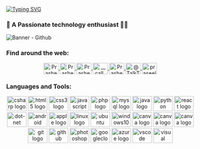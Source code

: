[![Typing SVG](https://readme-typing-svg.demolab.com?font=Fira+Code&pause=1000&color=78F7ED&center=true&vCenter=true&random=false&width=500&height=60&lines=Hey%2C+there+%F0%9F%99%8B;Prasheelan+here....+😌;it's+great+to+meet+you!%F0%9F%98%8A)](https://git.io/typing-svg)
### 🤖 A Passionate technology enthusiast 🚀👋
![Banner - Github](https://github.com/VPraseelan/VPraseelan/assets/88025612/4a2d4248-c369-4574-a298-76e34bf1c08a)

### Find around the web:
<p align="center">
<!--Twitter-->
<a href="https://twitter.com/ppraseelan" rel="nofollow">
    <img align="center" src="https://raw.githubusercontent.com/rahuldkjain/github-profile-readme-generator/master/src/images/icons/Social/twitter.svg" alt="Prasheelan's_Twitter" height="30" width="40" style="max-width: 100%;">
</a>

<!--LinkedIn-->
<a href="https://www.linkedin.com/in/prasheelan-velappody/" rel="nofollow">
    <img align="center" src="https://raw.githubusercontent.com/rahuldkjain/github-profile-readme-generator/master/src/images/icons/Social/linked-in-alt.svg" alt="Prasheelan Velappody" height="30" width="40" style="max-width: 100%;">
</a>

<!--Facebook-->
<a href="https://web.facebook.com/praseelan.velappodi" rel="nofollow">
    <img align="center" src="https://raw.githubusercontent.com/rahuldkjain/github-profile-readme-generator/master/src/images/icons/Social/facebook.svg" alt="Prasheelan Velappody" height="30" width="40" style="max-width: 100%;">
</a>

<!--Instagram-->
<a href="https://www.instagram.com/__Call_me_kv_/" rel="nofollow">
    <img align="center" src="https://raw.githubusercontent.com/rahuldkjain/github-profile-readme-generator/master/src/images/icons/Social/instagram.svg" alt="__call_me_kv_" height="30" width="40" style="max-width: 100%;">
</a>

<!--WA-->
<a href="https://wa.me/+94759289074" rel="nofollow">
    <img align="center" src="https://raw.githubusercontent.com/rahuldkjain/github-profile-readme-generator/master/src/images/icons/Social/whatsapp.svg" alt="Prasheelan KV 😌🙋🏻‍♂️" height="30" width="40" style="max-width: 100%;">
</a>

<!--Youtube-->
<a href="https://www.youtube.com/channel/UCPY6BDd00dtRfWWu2_3vKJQ" rel="nofollow">
    <img align="center" src="https://raw.githubusercontent.com/rahuldkjain/github-profile-readme-generator/master/src/images/icons/Social/youtube.svg" alt="@TalkTreasure" height="30" width="40" style="max-width: 100%;">
</a>

<!--Hackerank-->
<a href="https://www.hackerrank.com/profile/praseelan10" rel="nofollow">
    <img align="center" src="https://raw.githubusercontent.com/rahuldkjain/github-profile-readme-generator/master/src/images/icons/Social/hackerrank.svg" alt="praseelan10" height="30" width="40" style="max-width: 100%;">
</a>
</p>

### Languages and Tools:
<div align="center" dir="auto">
  <a target="_blank" rel="noopener noreferrer nofollow" href="https://camo.githubusercontent.com/be406e7fcc11cd6204d544a8e1e3a168cd57a6fbf1d3b455830feeb85ef1ec76/68747470733a2f2f63646e2e6a7364656c6976722e6e65742f67682f64657669636f6e732f64657669636f6e2f69636f6e732f6373686172702f6373686172702d6f726967696e616c2e737667"><img src="https://camo.githubusercontent.com/be406e7fcc11cd6204d544a8e1e3a168cd57a6fbf1d3b455830feeb85ef1ec76/68747470733a2f2f63646e2e6a7364656c6976722e6e65742f67682f64657669636f6e732f64657669636f6e2f69636f6e732f6373686172702f6373686172702d6f726967696e616c2e737667" height="40" width="52" alt="csharp logo" data-canonical-src="https://cdn.jsdelivr.net/gh/devicons/devicon/icons/csharp/csharp-original.svg" style="max-width: 100%;"></a>
  <a target="_blank" rel="noopener noreferrer nofollow" href="https://camo.githubusercontent.com/da7acacadecf91d6dc02efcd2be086bb6d78ddff19a1b7a0ab2755a6fda8b1e9/68747470733a2f2f63646e2e6a7364656c6976722e6e65742f67682f64657669636f6e732f64657669636f6e2f69636f6e732f68746d6c352f68746d6c352d6f726967696e616c2e737667"><img src="https://camo.githubusercontent.com/da7acacadecf91d6dc02efcd2be086bb6d78ddff19a1b7a0ab2755a6fda8b1e9/68747470733a2f2f63646e2e6a7364656c6976722e6e65742f67682f64657669636f6e732f64657669636f6e2f69636f6e732f68746d6c352f68746d6c352d6f726967696e616c2e737667" height="40" width="52" alt="html5 logo" data-canonical-src="https://cdn.jsdelivr.net/gh/devicons/devicon/icons/html5/html5-original.svg" style="max-width: 100%;"></a>
  <a target="_blank" rel="noopener noreferrer nofollow" href="https://camo.githubusercontent.com/2e496d4bfc6f753ddca87b521ce95c88219f77800212ffa6d4401ad368c82170/68747470733a2f2f63646e2e6a7364656c6976722e6e65742f67682f64657669636f6e732f64657669636f6e2f69636f6e732f637373332f637373332d6f726967696e616c2e737667"><img src="https://camo.githubusercontent.com/2e496d4bfc6f753ddca87b521ce95c88219f77800212ffa6d4401ad368c82170/68747470733a2f2f63646e2e6a7364656c6976722e6e65742f67682f64657669636f6e732f64657669636f6e2f69636f6e732f637373332f637373332d6f726967696e616c2e737667" height="40" width="52" alt="css3 logo" data-canonical-src="https://cdn.jsdelivr.net/gh/devicons/devicon/icons/css3/css3-original.svg" style="max-width: 100%;"></a>
  <a target="_blank" rel="noopener noreferrer nofollow" href="https://camo.githubusercontent.com/442c452cb73752bb1914ce03fce2017056d651a2099696b8594ddf5ccc74825e/68747470733a2f2f63646e2e6a7364656c6976722e6e65742f67682f64657669636f6e732f64657669636f6e2f69636f6e732f6a6176617363726970742f6a6176617363726970742d6f726967696e616c2e737667"><img src="https://camo.githubusercontent.com/442c452cb73752bb1914ce03fce2017056d651a2099696b8594ddf5ccc74825e/68747470733a2f2f63646e2e6a7364656c6976722e6e65742f67682f64657669636f6e732f64657669636f6e2f69636f6e732f6a6176617363726970742f6a6176617363726970742d6f726967696e616c2e737667" height="40" width="52" alt="javascript logo" data-canonical-src="https://cdn.jsdelivr.net/gh/devicons/devicon/icons/javascript/javascript-original.svg" style="max-width: 100%;"></a>
  <a target="_blank" rel="noopener noreferrer nofollow" href="https://camo.githubusercontent.com/9e581761c42b9210538e4727e082b7e1db70a621da3481eb6a348bdb5257af70/68747470733a2f2f63646e2e6a7364656c6976722e6e65742f67682f64657669636f6e732f64657669636f6e2f69636f6e732f7068702f7068702d6f726967696e616c2e737667"><img src="https://camo.githubusercontent.com/9e581761c42b9210538e4727e082b7e1db70a621da3481eb6a348bdb5257af70/68747470733a2f2f63646e2e6a7364656c6976722e6e65742f67682f64657669636f6e732f64657669636f6e2f69636f6e732f7068702f7068702d6f726967696e616c2e737667" height="40" width="52" alt="php logo" data-canonical-src="https://cdn.jsdelivr.net/gh/devicons/devicon/icons/php/php-original.svg" style="max-width: 100%;"></a>
  <a target="_blank" rel="noopener noreferrer nofollow" href="https://camo.githubusercontent.com/2582ec2237a3a1fbd34e9b57332b72be27a7facb32abe7c2335e5f86e5f457a8/68747470733a2f2f63646e2e6a7364656c6976722e6e65742f67682f64657669636f6e732f64657669636f6e2f69636f6e732f6d7973716c2f6d7973716c2d6f726967696e616c2e737667"><img src="https://camo.githubusercontent.com/2582ec2237a3a1fbd34e9b57332b72be27a7facb32abe7c2335e5f86e5f457a8/68747470733a2f2f63646e2e6a7364656c6976722e6e65742f67682f64657669636f6e732f64657669636f6e2f69636f6e732f6d7973716c2f6d7973716c2d6f726967696e616c2e737667" height="40" width="52" alt="mysql logo" data-canonical-src="https://cdn.jsdelivr.net/gh/devicons/devicon/icons/mysql/mysql-original.svg" style="max-width: 100%;"></a>
  <a target="_blank" rel="noopener noreferrer nofollow" href="https://camo.githubusercontent.com/20ffa1c9a31e2c991c8b52b0cb7be938de51db4b7a9299658fef28efb0cc845a/68747470733a2f2f63646e2e6a7364656c6976722e6e65742f67682f64657669636f6e732f64657669636f6e2f69636f6e732f6a6176612f6a6176612d6f726967696e616c2e737667"><img src="https://camo.githubusercontent.com/20ffa1c9a31e2c991c8b52b0cb7be938de51db4b7a9299658fef28efb0cc845a/68747470733a2f2f63646e2e6a7364656c6976722e6e65742f67682f64657669636f6e732f64657669636f6e2f69636f6e732f6a6176612f6a6176612d6f726967696e616c2e737667" height="40" width="52" alt="java logo" data-canonical-src="https://cdn.jsdelivr.net/gh/devicons/devicon/icons/java/java-original.svg" style="max-width: 100%;"></a>
  <a target="_blank" rel="noopener noreferrer nofollow" href="https://camo.githubusercontent.com/dd8b0601cdfefe534a6a26f4c29c7f8a5fcfc315002655f519c73121f7bad8bc/68747470733a2f2f63646e2e6a7364656c6976722e6e65742f67682f64657669636f6e732f64657669636f6e2f69636f6e732f707974686f6e2f707974686f6e2d6f726967696e616c2e737667"><img src="https://camo.githubusercontent.com/dd8b0601cdfefe534a6a26f4c29c7f8a5fcfc315002655f519c73121f7bad8bc/68747470733a2f2f63646e2e6a7364656c6976722e6e65742f67682f64657669636f6e732f64657669636f6e2f69636f6e732f707974686f6e2f707974686f6e2d6f726967696e616c2e737667" height="40" width="52" alt="python logo" data-canonical-src="https://cdn.jsdelivr.net/gh/devicons/devicon/icons/python/python-original.svg" style="max-width: 100%;"></a>
  <a target="_blank" rel="noopener noreferrer nofollow" href="https://camo.githubusercontent.com/27d0b117da00485c56d69aef0fa310a3f8a07abecc8aa15fa38c8b78526c60ac/68747470733a2f2f63646e2e6a7364656c6976722e6e65742f67682f64657669636f6e732f64657669636f6e2f69636f6e732f72656163742f72656163742d6f726967696e616c2e737667"><img src="https://camo.githubusercontent.com/27d0b117da00485c56d69aef0fa310a3f8a07abecc8aa15fa38c8b78526c60ac/68747470733a2f2f63646e2e6a7364656c6976722e6e65742f67682f64657669636f6e732f64657669636f6e2f69636f6e732f72656163742f72656163742d6f726967696e616c2e737667" height="40" width="52" alt="react logo" data-canonical-src="https://cdn.jsdelivr.net/gh/devicons/devicon/icons/react/react-original.svg" style="max-width: 100%;"></a>
  <a target="_blank" rel="noopener noreferrer nofollow" href="https://camo.githubusercontent.com/a21b5c78f8bc8eede02362df6bcb95ee0632798237f338eab130ae263ff68f0a/68747470733a2f2f63646e2e6a7364656c6976722e6e65742f67682f64657669636f6e732f64657669636f6e2f69636f6e732f646f742d6e65742f646f742d6e65742d6f726967696e616c2e737667"><img src="https://camo.githubusercontent.com/a21b5c78f8bc8eede02362df6bcb95ee0632798237f338eab130ae263ff68f0a/68747470733a2f2f63646e2e6a7364656c6976722e6e65742f67682f64657669636f6e732f64657669636f6e2f69636f6e732f646f742d6e65742f646f742d6e65742d6f726967696e616c2e737667" height="40" width="52" alt="dot-net logo" data-canonical-src="https://cdn.jsdelivr.net/gh/devicons/devicon/icons/dot-net/dot-net-original.svg" style="max-width: 100%;"></a>
  <a target="_blank" rel="noopener noreferrer nofollow" href="https://camo.githubusercontent.com/5e971de82dbf6983f5f37430e10abac80b0855b991c22a922f82e7a9d65a94eb/68747470733a2f2f63646e2e6a7364656c6976722e6e65742f67682f64657669636f6e732f64657669636f6e2f69636f6e732f616e64726f69642f616e64726f69642d6f726967696e616c2e737667"><img src="https://camo.githubusercontent.com/5e971de82dbf6983f5f37430e10abac80b0855b991c22a922f82e7a9d65a94eb/68747470733a2f2f63646e2e6a7364656c6976722e6e65742f67682f64657669636f6e732f64657669636f6e2f69636f6e732f616e64726f69642f616e64726f69642d6f726967696e616c2e737667" height="40" width="52" alt="android logo" data-canonical-src="https://cdn.jsdelivr.net/gh/devicons/devicon/icons/android/android-original.svg" style="max-width: 100%;"></a>
  <a target="_blank" rel="noopener noreferrer nofollow" href="https://camo.githubusercontent.com/592ee2c80662bacd8a8ece73d4fa0987aa6d72a7cfa7d4d0fa830ab261312c15/68747470733a2f2f63646e2e6a7364656c6976722e6e65742f67682f64657669636f6e732f64657669636f6e2f69636f6e732f6170706c652f6170706c652d6f726967696e616c2e737667"><img src="https://camo.githubusercontent.com/592ee2c80662bacd8a8ece73d4fa0987aa6d72a7cfa7d4d0fa830ab261312c15/68747470733a2f2f63646e2e6a7364656c6976722e6e65742f67682f64657669636f6e732f64657669636f6e2f69636f6e732f6170706c652f6170706c652d6f726967696e616c2e737667" height="40" width="52" alt="apple logo" data-canonical-src="https://cdn.jsdelivr.net/gh/devicons/devicon/icons/apple/apple-original.svg" style="max-width: 100%;"></a>
  <a target="_blank" rel="noopener noreferrer nofollow" href="https://camo.githubusercontent.com/5827f82f2c2d9c5bad33de64e073659d1a57032b31009b8127189be6876916d4/68747470733a2f2f63646e2e6a7364656c6976722e6e65742f67682f64657669636f6e732f64657669636f6e2f69636f6e732f6c696e75782f6c696e75782d6f726967696e616c2e737667"><img src="https://camo.githubusercontent.com/5827f82f2c2d9c5bad33de64e073659d1a57032b31009b8127189be6876916d4/68747470733a2f2f63646e2e6a7364656c6976722e6e65742f67682f64657669636f6e732f64657669636f6e2f69636f6e732f6c696e75782f6c696e75782d6f726967696e616c2e737667" height="40" width="52" alt="linux logo" data-canonical-src="https://cdn.jsdelivr.net/gh/devicons/devicon/icons/linux/linux-original.svg" style="max-width: 100%;"></a>
  <a target="_blank" rel="noopener noreferrer nofollow" href="https://camo.githubusercontent.com/3e8e4170de9ac8fc3a7bbe397f78556429a19e26dbefe7020d1e8c25c6ace93c/68747470733a2f2f63646e2e6a7364656c6976722e6e65742f67682f64657669636f6e732f64657669636f6e2f69636f6e732f7562756e74752f7562756e74752d706c61696e2e737667"><img src="https://camo.githubusercontent.com/3e8e4170de9ac8fc3a7bbe397f78556429a19e26dbefe7020d1e8c25c6ace93c/68747470733a2f2f63646e2e6a7364656c6976722e6e65742f67682f64657669636f6e732f64657669636f6e2f69636f6e732f7562756e74752f7562756e74752d706c61696e2e737667" height="40" width="52" alt="ubuntu logo" data-canonical-src="https://cdn.jsdelivr.net/gh/devicons/devicon/icons/ubuntu/ubuntu-plain.svg" style="max-width: 100%;"></a>
  <a target="_blank" rel="noopener noreferrer nofollow" href="https://camo.githubusercontent.com/a9c92e80647df26525548cfabd12b784c10016b63a9e263e7d0ab0aa8f47dddf/68747470733a2f2f63646e2e6a7364656c6976722e6e65742f67682f64657669636f6e732f64657669636f6e2f69636f6e732f77696e646f7773382f77696e646f7773382d6f726967696e616c2e737667"><img src="https://camo.githubusercontent.com/a9c92e80647df26525548cfabd12b784c10016b63a9e263e7d0ab0aa8f47dddf/68747470733a2f2f63646e2e6a7364656c6976722e6e65742f67682f64657669636f6e732f64657669636f6e2f69636f6e732f77696e646f7773382f77696e646f7773382d6f726967696e616c2e737667" height="40" width="52" alt="windows10 logo" data-canonical-src="https://cdn.jsdelivr.net/gh/devicons/devicon/icons/windows8/windows8-original.svg" style="max-width: 100%;"></a>
  <a target="_blank" rel="noopener noreferrer nofollow" href="https://camo.githubusercontent.com/62d363c0a14641c820fbb9810a5672937c38bb73258f6a3cf2bf86b56a74f9dc/68747470733a2f2f63646e2e6a7364656c6976722e6e65742f67682f64657669636f6e732f64657669636f6e2f69636f6e732f63616e76612f63616e76612d6f726967696e616c2e737667"><img src="https://camo.githubusercontent.com/62d363c0a14641c820fbb9810a5672937c38bb73258f6a3cf2bf86b56a74f9dc/68747470733a2f2f63646e2e6a7364656c6976722e6e65742f67682f64657669636f6e732f64657669636f6e2f69636f6e732f63616e76612f63616e76612d6f726967696e616c2e737667" height="40" width="52" alt="canva logo" data-canonical-src="https://cdn.jsdelivr.net/gh/devicons/devicon/icons/canva/canva-original.svg" style="max-width: 100%;"></a>
  <a target="_blank" rel="noopener noreferrer nofollow" href="https://camo.githubusercontent.com/cdd289ae72f33665800bc6a63936d5afa0454214d520945780894151112a055f/68747470733a2f2f63646e2e6a7364656c6976722e6e65742f67682f64657669636f6e732f64657669636f6e2f69636f6e732f6669676d612f6669676d612d6f726967696e616c2e737667"><img src="https://camo.githubusercontent.com/cdd289ae72f33665800bc6a63936d5afa0454214d520945780894151112a055f/68747470733a2f2f63646e2e6a7364656c6976722e6e65742f67682f64657669636f6e732f64657669636f6e2f69636f6e732f6669676d612f6669676d612d6f726967696e616c2e737667" height="40" width="52" alt="canva logo" data-canonical-src="https://cdn.jsdelivr.net/gh/devicons/devicon/icons/figma/figma-original.svg" style="max-width: 100%;"></a>
  <a target="_blank" rel="noopener noreferrer nofollow" href="https://camo.githubusercontent.com/43f9c085821a7258745ceed4ecbcc68c3ffd996049c9d0a2a77c74dd1f5dc80b/68747470733a2f2f63646e2e6a7364656c6976722e6e65742f67682f64657669636f6e732f64657669636f6e2f69636f6e732f666c75747465722f666c75747465722d6f726967696e616c2e737667"><img src="https://camo.githubusercontent.com/43f9c085821a7258745ceed4ecbcc68c3ffd996049c9d0a2a77c74dd1f5dc80b/68747470733a2f2f63646e2e6a7364656c6976722e6e65742f67682f64657669636f6e732f64657669636f6e2f69636f6e732f666c75747465722f666c75747465722d6f726967696e616c2e737667" height="40" width="52" alt="canva logo" data-canonical-src="https://cdn.jsdelivr.net/gh/devicons/devicon/icons/flutter/flutter-original.svg" style="max-width: 100%;"></a>
  <a target="_blank" rel="noopener noreferrer nofollow" href="https://camo.githubusercontent.com/dc9e7e657b4cd5ba7d819d1a9ce61434bd0ddbb94287d7476b186bd783b62279/68747470733a2f2f63646e2e6a7364656c6976722e6e65742f67682f64657669636f6e732f64657669636f6e2f69636f6e732f6769742f6769742d6f726967696e616c2e737667"><img src="https://camo.githubusercontent.com/dc9e7e657b4cd5ba7d819d1a9ce61434bd0ddbb94287d7476b186bd783b62279/68747470733a2f2f63646e2e6a7364656c6976722e6e65742f67682f64657669636f6e732f64657669636f6e2f69636f6e732f6769742f6769742d6f726967696e616c2e737667" height="40" width="52" alt="git logo" data-canonical-src="https://cdn.jsdelivr.net/gh/devicons/devicon/icons/git/git-original.svg" style="max-width: 100%;"></a>
  <a target="_blank" rel="noopener noreferrer nofollow" href="https://camo.githubusercontent.com/6c8e86dfc77346d4388b8e064db73017a210f18e2cd18e74779ea34f2d630f4a/68747470733a2f2f63646e2e6a7364656c6976722e6e65742f67682f64657669636f6e732f64657669636f6e2f69636f6e732f6769746875622f6769746875622d6f726967696e616c2e737667"><img src="https://camo.githubusercontent.com/6c8e86dfc77346d4388b8e064db73017a210f18e2cd18e74779ea34f2d630f4a/68747470733a2f2f63646e2e6a7364656c6976722e6e65742f67682f64657669636f6e732f64657669636f6e2f69636f6e732f6769746875622f6769746875622d6f726967696e616c2e737667" height="40" width="52" alt="github logo" data-canonical-src="https://cdn.jsdelivr.net/gh/devicons/devicon/icons/github/github-original.svg" style="max-width: 100%;"></a>
  <a target="_blank" rel="noopener noreferrer nofollow" href="https://camo.githubusercontent.com/ae5fcd5f0575d2efc2470ccab7a0f06081410681905032a0cfaaaf4406f0a0d5/68747470733a2f2f63646e2e6a7364656c6976722e6e65742f67682f64657669636f6e732f64657669636f6e2f69636f6e732f70686f746f73686f702f70686f746f73686f702d706c61696e2e737667"><img src="https://camo.githubusercontent.com/ae5fcd5f0575d2efc2470ccab7a0f06081410681905032a0cfaaaf4406f0a0d5/68747470733a2f2f63646e2e6a7364656c6976722e6e65742f67682f64657669636f6e732f64657669636f6e2f69636f6e732f70686f746f73686f702f70686f746f73686f702d706c61696e2e737667" height="40" width="52" alt="photoshop logo" data-canonical-src="https://cdn.jsdelivr.net/gh/devicons/devicon/icons/photoshop/photoshop-plain.svg" style="max-width: 100%;"></a>
  <a target="_blank" rel="noopener noreferrer nofollow" href="https://camo.githubusercontent.com/9055d699f40f982cddcb73f1e3e5554e794642b3ccdf1bed328e9674245ae01a/68747470733a2f2f63646e2e6a7364656c6976722e6e65742f67682f64657669636f6e732f64657669636f6e2f69636f6e732f676f6f676c65636c6f75642f676f6f676c65636c6f75642d6f726967696e616c2e737667"><img src="https://camo.githubusercontent.com/9055d699f40f982cddcb73f1e3e5554e794642b3ccdf1bed328e9674245ae01a/68747470733a2f2f63646e2e6a7364656c6976722e6e65742f67682f64657669636f6e732f64657669636f6e2f69636f6e732f676f6f676c65636c6f75642f676f6f676c65636c6f75642d6f726967696e616c2e737667" height="40" width="52" alt="googlecloud logo" data-canonical-src="https://cdn.jsdelivr.net/gh/devicons/devicon/icons/googlecloud/googlecloud-original.svg" style="max-width: 100%;"></a>
  <a target="_blank" rel="noopener noreferrer nofollow" href="https://camo.githubusercontent.com/796a6264884ec8c0d8dcb24ecd4232c1fc64c7cf8f8db836e5bbb915b7574cf8/68747470733a2f2f63646e2e6a7364656c6976722e6e65742f67682f64657669636f6e732f64657669636f6e2f69636f6e732f617a7572652f617a7572652d6f726967696e616c2e737667"><img src="https://camo.githubusercontent.com/796a6264884ec8c0d8dcb24ecd4232c1fc64c7cf8f8db836e5bbb915b7574cf8/68747470733a2f2f63646e2e6a7364656c6976722e6e65742f67682f64657669636f6e732f64657669636f6e2f69636f6e732f617a7572652f617a7572652d6f726967696e616c2e737667" height="40" width="52" alt="azure logo" data-canonical-src="https://cdn.jsdelivr.net/gh/devicons/devicon/icons/azure/azure-original.svg" style="max-width: 100%;"></a>
  <a target="_blank" rel="noopener noreferrer nofollow" href="https://camo.githubusercontent.com/5fa137d222dde7b69acd22c6572a065ce3656e6ffa1f5e88c1b5c7a935af3cc6/68747470733a2f2f63646e2e6a7364656c6976722e6e65742f67682f64657669636f6e732f64657669636f6e2f69636f6e732f7673636f64652f7673636f64652d6f726967696e616c2e737667"><img src="https://camo.githubusercontent.com/5fa137d222dde7b69acd22c6572a065ce3656e6ffa1f5e88c1b5c7a935af3cc6/68747470733a2f2f63646e2e6a7364656c6976722e6e65742f67682f64657669636f6e732f64657669636f6e2f69636f6e732f7673636f64652f7673636f64652d6f726967696e616c2e737667" height="40" width="52" alt="vscode logo" data-canonical-src="https://cdn.jsdelivr.net/gh/devicons/devicon/icons/vscode/vscode-original.svg" style="max-width: 100%;"></a> 
  <a target="_blank" rel="noopener noreferrer nofollow" href="https://camo.githubusercontent.com/39ddd51193b851f304bd6c335bc25a837ec7cafbbc4876fa78b994f5e95094ac/68747470733a2f2f63646e2e6a7364656c6976722e6e65742f67682f64657669636f6e732f64657669636f6e2f69636f6e732f76697375616c73747564696f2f76697375616c73747564696f2d706c61696e2e737667"><img src="https://camo.githubusercontent.com/39ddd51193b851f304bd6c335bc25a837ec7cafbbc4876fa78b994f5e95094ac/68747470733a2f2f63646e2e6a7364656c6976722e6e65742f67682f64657669636f6e732f64657669636f6e2f69636f6e732f76697375616c73747564696f2f76697375616c73747564696f2d706c61696e2e737667" height="40" width="52" alt="visual studio logo" data-canonical-src="https://cdn.jsdelivr.net/gh/devicons/devicon/icons/visualstudio/visualstudio-plain.svg" style="max-width: 100%;"></a>
</div>

<!--
**VPraseelan/VPraseelan** is a ✨ _special_ ✨ repository because its `README.md` (this file) appears on your GitHub profile.

Here are some ideas to get you started:

- 🔭 I’m currently working on ...
- 🌱 I’m currently learning ...
- 👯 I’m looking to collaborate on ...
- 🤔 I’m looking for help with ...
- 💬 Ask me about ...
- 📫 How to reach me: ...
- 😄 Pronouns: ...
- ⚡ Fun fact: ...
-->
